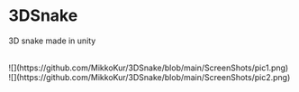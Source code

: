# 3DSnake
3D snake made in unity

<br>
![](https://github.com/MikkoKur/3DSnake/blob/main/ScreenShots/pic1.png)
![](https://github.com/MikkoKur/3DSnake/blob/main/ScreenShots/pic2.png)
